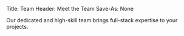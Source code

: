 Title: Team
Header: Meet the Team
Save-As: None

Our dedicated and high-skill team brings full-stack expertise to your projects.